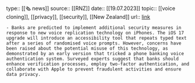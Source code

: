 type:: [[🗞 news]]
source:: [[RNZ]]
date:: [[19.07.2023]]
topic:: [[voice cloning]], [[privacy]], [[security]], [[New Zealand]]
url:: [link](https://www.rnz.co.nz/news/national/494083/apple-s-new-voice-replicator-can-bypass-bank-voice-authentication-user-finds)

	- Banks are predicted to implement additional security measures in response to new voice replication technology on iPhones. The iOS 17 upgrade will introduce an accessibility tool that repeats typed text after a series of randomised voice prompts. However, concerns have been raised about the potential misuse of this technology, as demonstrated by an early version that tricked a phone banking voice authentication system. Surveyed experts suggest that banks should enhance verification processes, employ two-factor authentication, and collaborate with Apple to prevent fraudulent activities and ensure data privacy.